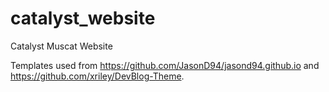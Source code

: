 # catalyst_website
Catalyst Muscat Website

Templates used from https://github.com/JasonD94/jasond94.github.io and https://github.com/xriley/DevBlog-Theme.

